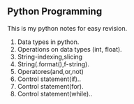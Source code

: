 ## Python Programming
This is my python notes for easy revision.
1. Data types in python.
2. Operations on data types (int, float).
3. String-indexing,slicing
4. String(.format(),f-string).
5. Operatores(and,or,not)
6. Control statement(if)..
7. Control statement(for).
8. Control statement(while)..

